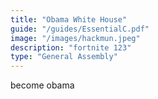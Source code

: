 ```yaml
---
title: "Obama White House"
guide: "/guides/EssentialC.pdf"
image: "/images/hackmun.jpeg"
description: "fortnite 123"
type: "General Assembly"
---
```

become obama